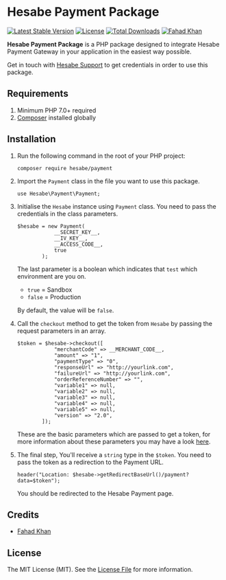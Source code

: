 # Hesabe Payment Package

[![Latest Stable Version](https://poser.pugx.org/hesabe/payment/v)](https://packagist.org/packages/hesabe/payment) 
[![License](https://poser.pugx.org/nextpack/nextpack/license)](https://packagist.org/packages/nextpack/nextpack)
[![Total Downloads](https://poser.pugx.org/hesabe/payment/downloads)](https://packagist.org/packages/hesabe/payment)
[![Fahad Khan](https://img.shields.io/badge/Author-Fahad%20Khan-orange.svg)](https://hesabe.com)

**Hesabe Payment Package** is a PHP package designed to integrate Hesabe Payment Gateway in your application in the easiest way possible.

Get in touch with [Hesabe Support](mailto:support@hesabe.com) to get credentials in order to use this package.

## Requirements
1. Minimum PHP 7.0+ required
2. [Composer](https://getcomposer.org) installed globally

## Installation
1. Run the following command in the root of your PHP project:
    ```
    composer require hesabe/payment
    ```
2.  Import the `Payment` class in the file you want to use this package.
    ```
    use Hesabe\Payment\Payment; 
    ```
3. Initialise the `Hesabe` instance using `Payment` class. 
You need to pass the credentials in the class parameters.
    ```
    $hesabe = new Payment(
                __SECRET_KEY__,
                __IV_KEY__,
                __ACCESS_CODE__,
                true
            );
    ```
   The last parameter is a boolean which indicates that `test` which environment are you on.
   - `true`  = Sandbox
   - `false` = Production
    
   By default, the value will be `false`.
   
4. Call the `checkout` method to get the token from `Hesabe` by passing the request parameters in an array.
    ```
    $token = $hesabe->checkout([
                "merchantCode" => __MERCHANT_CODE__,
                "amount" => "1",
                "paymentType" => "0",
                "responseUrl" => "http://yourlink.com",
                "failureUrl" => "http://yourlink.com",
                "orderReferenceNumber" => "",
                "variable1" => null,
                "variable2" => null,
                "variable3" => null,
                "variable4" => null,
                "variable5" => null,
                "version" => "2.0",
            ]);
    ```
   These are the basic parameters which are passed to get a token, for more information about these parameters you may have a look [here](https://developer.hesabe.com/index.html#posting-payment-data).

5. The final step, You'll receive a `string` type in the `$token`. You need to pass the token as a redirection to the Payment URL.
    ```
    header("Location: $hesabe->getRedirectBaseUrl()/payment?data=$token");
    ```
    You should be redirected to the Hesabe Payment page.

## Credits

- [Fahad Khan](https://github.com/fkhan-hesabe)

## License

The MIT License (MIT). See the [License File](https://github.com/nextpack/nextpack/blob/master/LICENSE) for more information.

